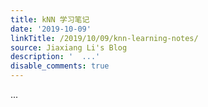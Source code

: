 ```yaml
---
title: kNN 学习笔记
date: '2019-10-09'
linkTitle: /2019/10/09/knn-learning-notes/
source: Jiaxiang Li's Blog
description: '  ...'
disable_comments: true
---
```

  ...